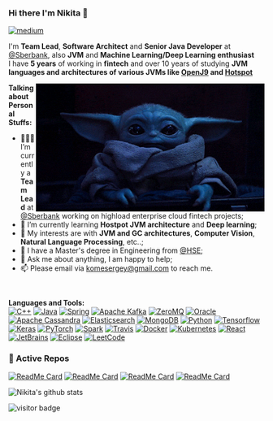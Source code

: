 ### Hi there I'm Nikita 👋

[![medium](https://aleen42.github.io/badges/src/medium.svg)](https://medium.com/@dredwardhyde)  

I'm **Team Lead**, **Software Architect** and **Senior Java Developer** at [@Sberbank](https://www.sberbank.ru), also **JVM** and **Machine Learning/Deep  Learning enthusiast**  
I have **5 years** of working in **fintech** and over 10 years of studying **JVM languages and architectures of various JVMs like [OpenJ9](https://github.com/eclipse/openj9) and [Hotspot](http://hg.openjdk.java.net/jdk-updates/)**

  <img align="right" alt="GIF" src="https://raw.githubusercontent.com/dredwardhyde/dredwardhyde/master/yoda.gif" width="450" />


**Talking about Personal Stuffs:**

- 👨🏽‍💻 I’m currently a **Team Lead** at [@Sberbank](https://www.sberbank.ru) working on highload enterprise cloud fintech projects;
- 🌱 I’m currently learning **Hostpot JVM architecture** and **Deep learning**; 
- 🤔 My interests are with **JVM and GC architectures**, **Computer Vision**, **Natural Language Processing**, etc..;
- 💼 I have a Master's degree in Engineering from [@HSE](https://www.hse.ru/en/);
- 💬 Ask me about anything, I am happy to help;
- 📫 Please email via komesergey@gmail.com to reach me.  
  
 <br />   
  
**Languages and Tools:**  
[![C++](https://img.shields.io/badge/-C/C%2B%2B-%2300599C?style=flat&logo=C%2B%2B&logoColor=ffffff)](https://github.com/dredwardhyde)
[![Java](https://img.shields.io/badge/Java-orange?style=flat&logo=java&logoColor=white&link=https://github.com/dredwardhyde)](https://github.com/dredwardhyde) 
[![Spring](https://img.shields.io/badge/Spring-6DB33F?style=flat&logo=spring&logoColor=white&link=https://github.com/dredwardhyde)](https://github.com/dredwardhyde) 
[![Apache Kafka](https://img.shields.io/badge/Apache%20Kafka-black?style=flat&logo=apache-kafka&link=https://github.com/dredwardhyde)](https://github.com/dredwardhyde) 
[![ZeroMQ](https://img.shields.io/badge/ZeroMQ-DF0000?style=flat&logo=zeromq&link=https://github.com/dredwardhyde)](https://github.com/dredwardhyde) 
[![Oracle](https://img.shields.io/badge/Oracle-red?style=flat&logo=oracle&link=https://github.com/dredwardhyde)](https://github.com/dredwardhyde) 
[![Apache Cassandra](https://img.shields.io/badge/Apache%20Cassandra-1287B1?style=flat&logo=apache-cassandra&logoColor=white&link=https://github.com/dredwardhyde)](https://github.com/dredwardhyde) 
[![Elasticsearch](https://img.shields.io/badge/Elasticsearch-005571?style=flat&logo=elasticsearch&logoColor=white&link=https://github.com/dredwardhyde)](https://github.com/dredwardhyde) 
[![MongoDB](https://img.shields.io/badge/MongoDB-47A248?style=flat&logo=MongoDB&logoColor=white&link=https://github.com/dredwardhyde)](https://github.com/dredwardhyde) 
[![Python](https://img.shields.io/badge/-Python-3776AB?style=flat&logo=python&logoColor=white&link=https://github.com/dredwardhyde)](https://github.com/dredwardhyde) 
[![Tensorflow](https://img.shields.io/badge/-Tensorflow-gray?style=flat&logo=tensorflow&link=https://github.com/dredwardhyde)](https://github.com/dredwardhyde) 
[![Keras](https://img.shields.io/badge/-Keras-red?style=flat&logo=keras&link=https://github.com/dredwardhyde)](https://github.com/dredwardhyde) 
[![PyTorch](https://img.shields.io/badge/-PyTorch-orange?style=flat&logo=pytorch&&logoColor=white&link=https://github.com/dredwardhyde)](https://github.com/dredwardhyde) 
[![Spark](https://img.shields.io/badge/-Apache%20Spark-E25A1C?style=flat&logo=apache-spark&logoColor=white&link=https://github.com/dredwardhyde)](https://github.com/dredwardhyde) 
[![Travis](https://img.shields.io/badge/-Travis-red?style=flat&logo=travis&link=https://github.com/dredwardhyde)](https://github.com/dredwardhyde) 
[![Docker](https://img.shields.io/badge/-Docker-2496ED?style=flat&logo=docker&logoColor=white&link=https://github.com/dredwardhyde)](https://github.com/dredwardhyde) 
[![Kubernetes](https://img.shields.io/badge/-Kubernetes-326CE5?style=flat&logo=kubernetes&logoColor=white&link=https://github.com/dredwardhyde)](https://github.com/dredwardhyde) 
[![React](https://img.shields.io/badge/-React-black?style=flat&logo=react&link=https://github.com/dredwardhyde)](https://github.com/dredwardhyde) 
[![JetBrains](https://img.shields.io/badge/-JetBrains-000000?style=flat&logo=JetBrains&link=https://github.com/dredwardhyde)](https://github.com/dredwardhyde) 
[![Eclipse](https://img.shields.io/badge/-Eclipse-2C2255?style=flat&logo=Eclipse&link=https://github.com/dredwardhyde)](https://github.com/dredwardhyde) 
[![LeetCode](https://img.shields.io/badge/-LeetCode-02569B?style=flat&logo=leetCode&link=https://github.com/dredwardhyde)](https://github.com/dredwardhyde) 


### 🚀 Active Repos
[![ReadMe Card](https://github-readme-stats.vercel.app/api/pin/?username=dredwardhyde&repo=jaffa-rpc-library)](https://github.com/dredwardhyde/jaffa-rpc-library)
[![ReadMe Card](https://github-readme-stats.vercel.app/api/pin/?username=dredwardhyde&repo=addressbook)](https://github.com/dredwardhyde/addressbook)
[![ReadMe Card](https://github-readme-stats.vercel.app/api/pin/?username=dredwardhyde&repo=speech-recognition-examples)](https://github.com/dredwardhyde/audio-recognition)
[![ReadMe Card](https://github-readme-stats.vercel.app/api/pin/?username=dredwardhyde&repo=bert-examples)](https://github.com/dredwardhyde/bert-examples)

![Nikita's github stats](https://github-readme-stats.vercel.app/api?username=dredwardhyde&show_icons=true&hide_border=true)    

![visitor badge](https://visitor-badge.glitch.me/badge?page_id=dredwardhyde.visitor-badge)
